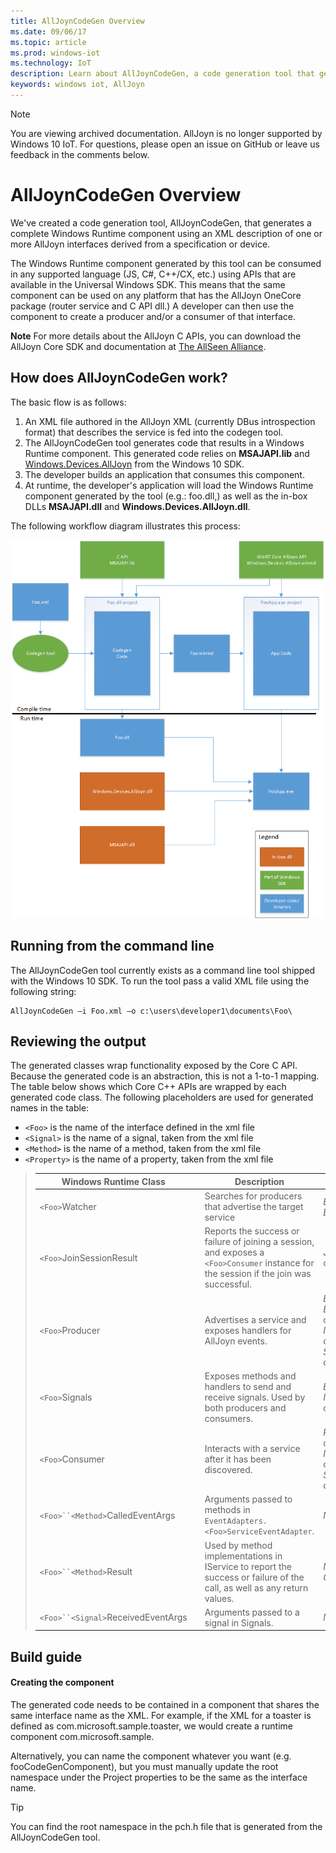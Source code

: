 ```yaml
---
title: AllJoynCodeGen Overview
ms.date: 09/06/17
ms.topic: article
ms.prod: windows-iot
ms.technology: IoT
description: Learn about AllJoynCodeGen, a code generation tool that generates a complete Windows Runtime component using AllJoyn interfaces.
keywords: windows iot, AllJoyn
---
```


> [!NOTE]
> You are viewing archived documentation. AllJoyn is no longer supported by Windows 10 IoT. For questions, please open an issue on GitHub or leave us feedback in the comments below.

# AllJoynCodeGen Overview

We've created a code generation tool, AllJoynCodeGen, that generates a complete Windows Runtime component using an XML description of one or more AllJoyn interfaces derived from a specification or device.

The Windows Runtime component generated by this tool can be consumed in any supported language (JS, C#, C++/CX, etc.) using APIs that are available in the Universal Windows SDK. This means that the same component can be used on any platform that has the AllJoyn OneCore package (router service and C API dll.) A developer can then use the component to create a producer and/or a consumer of that interface. 

**Note**  For more details about the AllJoyn C APIs, you can download the AllJoyn Core SDK and documentation at [The AllSeen Alliance](http://go.microsoft.com/fwlink/?LinkId=524584).

## How does AllJoynCodeGen work?

The basic flow is as follows:

1. An XML file authored in the AllJoyn XML (currently DBus introspection format) that describes the service is fed into the codegen tool.
2. The AllJoynCodeGen tool generates code that results in a Windows Runtime component. This generated code relies on **MSAJAPI.lib** and [Windows.Devices.AllJoyn](https://msdn.microsoft.com/library/windows/apps/xaml/windows.devices.alljoyn.aspx) from the Windows 10 SDK.
3. The developer builds an application that consumes this component.
4. At runtime, the developer's application will load the Windows Runtime component generated by the tool (e.g.: foo.dll,) as well as the in-box DLLs **MSAJAPI.dll** and **Windows.Devices.AllJoyn.dll**.

The following workflow diagram illustrates this process:

![AllJoyn CodeGen Diagram](../media/AllJoyn/alljoyncodegen.png)

## Running from the command line

The AllJoynCodeGen tool currently exists as a command line tool shipped with the Windows 10 SDK. To run the tool pass a valid XML file using the following string:

	AllJoynCodeGen –i Foo.xml –o c:\users\developer1\documents\Foo\

## Reviewing the output

The generated classes wrap functionality exposed by the Core C API. Because the generated code is an abstraction, this is not a 1-to-1 mapping. The table below shows which Core C++ APIs are wrapped by each generated code class. The following placeholders are used for generated names in the table:

* `<Foo>` is the name of the interface defined in the xml file
* `<Signal>` is the name of a signal, taken from the xml file
* `<Method>` is the name of a method, taken from the xml file
* `<Property>` is the name of a property, taken from the xml file


> | Windows Runtime Class |  | Description | Core C++ API |
> | ------------------------ | --- | --------- | ---------- |
> | `<Foo>`Watcher |  | Searches for producers that advertise the target service | *BusListener* class; *BusAttachment* class |
> | `<Foo>`JoinSessionResult |  | Reports the success or failure of joining a session, and exposes a `<Foo>Consumer` instance for the session if the join was successful. | *JoinSessionAsyncCB* class; *QStatus* |
> | `<Foo>`Producer |  | Advertises a service and exposes handlers for AllJoyn events. | *BusObject* class; *BusAttachment* class; *InterfaceDescription* class; *SessionPortListener* class; *Message* class |
> | `<Foo>`Signals |  | Exposes methods and handlers to send and receive signals. Used by both producers and consumers. | *BusObject* class; *InterfaceDescription* class; *Message* class |
> | `<Foo>`Consumer |  | Interacts with a service after it has been discovered. | *ProxyBusObject* class; *InterfaceDescription* class; *SessionListener* class; *Message* class |
> | `<Foo>``<Method>`CalledEventArgs |  | Arguments passed to methods in `EventAdapters.<Foo>ServiceEventAdapter`. | *Message* class |
> | `<Foo>``<Method>`Result |  | Used by method implementations in I<Foo>Service to report the success or failure of the call, as well as any return values. | *Message* class; *QStatus* |
> | `<Foo>``<Signal>`ReceivedEventArgs |  | Arguments passed to a signal in <Foo>Signals. | *Message* class |


## Build guide

#### Creating the component

The generated code needs to be contained in a component that shares the same interface name as the XML. For example, if the XML for a toaster is defined as com.microsoft.sample.toaster, we would create a runtime component com.microsoft.sample. 

Alternatively, you can name the component whatever you want (e.g. fooCodeGenComponent), but you must manually update the root namespace under the Project properties to be the same as the interface name.

> [!TIP]
> You can find the root namespace in the pch.h file that is generated from the AllJoynCodeGen tool.
